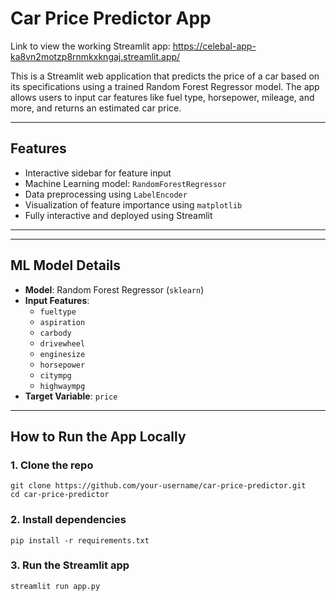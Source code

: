 # Car Price Predictor App

Link to view the working Streamlit app: https://celebal-app-ka8vn2motzp8rnmkxkngaj.streamlit.app/

This is a Streamlit web application that predicts the price of a car based on its specifications using a trained Random Forest Regressor model. The app allows users to input car features like fuel type, horsepower, mileage, and more, and returns an estimated car price.

---

## Features

- Interactive sidebar for feature input
- Machine Learning model: `RandomForestRegressor`
- Data preprocessing using `LabelEncoder`
- Visualization of feature importance using `matplotlib`
- Fully interactive and deployed using Streamlit

---

---

## ML Model Details

- **Model**: Random Forest Regressor (`sklearn`)
- **Input Features**:
  - `fueltype`
  - `aspiration`
  - `carbody`
  - `drivewheel`
  - `enginesize`
  - `horsepower`
  - `citympg`
  - `highwaympg`
- **Target Variable**: `price`

---

## How to Run the App Locally

### 1. Clone the repo
```
git clone https://github.com/your-username/car-price-predictor.git
cd car-price-predictor
```

### 2. Install dependencies
```
pip install -r requirements.txt
```

### 3. Run the Streamlit app
```
streamlit run app.py
```

